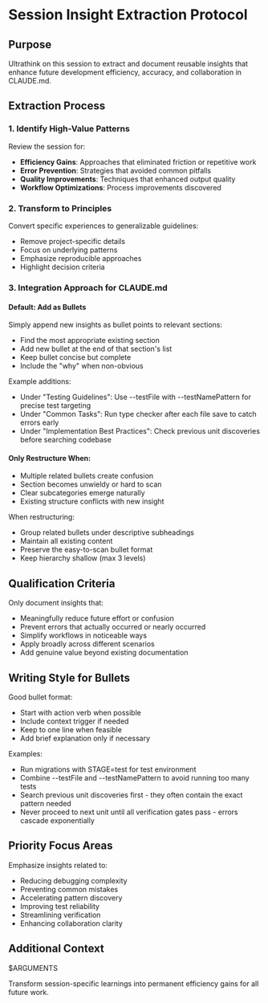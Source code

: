 # Session Insight Extraction Protocol

## Purpose

Ultrathink on this session to extract and document reusable insights that enhance future development efficiency, accuracy, and collaboration in CLAUDE.md.

## Extraction Process

### 1. Identify High-Value Patterns

Review the session for:

- **Efficiency Gains**: Approaches that eliminated friction or repetitive work
- **Error Prevention**: Strategies that avoided common pitfalls
- **Quality Improvements**: Techniques that enhanced output quality
- **Workflow Optimizations**: Process improvements discovered

### 2. Transform to Principles

Convert specific experiences to generalizable guidelines:

- Remove project-specific details
- Focus on underlying patterns
- Emphasize reproducible approaches
- Highlight decision criteria

### 3. Integration Approach for CLAUDE.md

#### Default: Add as Bullets

Simply append new insights as bullet points to relevant sections:

- Find the most appropriate existing section
- Add new bullet at the end of that section's list
- Keep bullet concise but complete
- Include the "why" when non-obvious

Example additions:

- Under "Testing Guidelines": Use --testFile with --testNamePattern for precise test targeting
- Under "Common Tasks": Run type checker after each file save to catch errors early
- Under "Implementation Best Practices": Check previous unit discoveries before searching codebase

#### Only Restructure When:

- Multiple related bullets create confusion
- Section becomes unwieldy or hard to scan
- Clear subcategories emerge naturally
- Existing structure conflicts with new insight

When restructuring:

- Group related bullets under descriptive subheadings
- Maintain all existing content
- Preserve the easy-to-scan bullet format
- Keep hierarchy shallow (max 3 levels)

## Qualification Criteria

Only document insights that:

- Meaningfully reduce future effort or confusion
- Prevent errors that actually occurred or nearly occurred
- Simplify workflows in noticeable ways
- Apply broadly across different scenarios
- Add genuine value beyond existing documentation

## Writing Style for Bullets

Good bullet format:

- Start with action verb when possible
- Include context trigger if needed
- Keep to one line when feasible
- Add brief explanation only if necessary

Examples:

- Run migrations with STAGE=test for test environment
- Combine --testFile and --testNamePattern to avoid running too many tests
- Search previous unit discoveries first - they often contain the exact pattern needed
- Never proceed to next unit until all verification gates pass - errors cascade exponentially

## Priority Focus Areas

Emphasize insights related to:

- Reducing debugging complexity
- Preventing common mistakes
- Accelerating pattern discovery
- Improving test reliability
- Streamlining verification
- Enhancing collaboration clarity

## Additional Context

$ARGUMENTS

Transform session-specific learnings into permanent efficiency gains for all future work.
